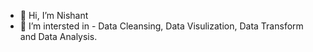 - 👋 Hi, I’m Nishant 
- 👀 I’m intersted in - Data Cleansing, Data Visulization, Data Transform and Data Analysis.


<!---
nsuresh53/nsuresh53 is a ✨ special ✨ repository because its `README.md` (this file) appears on your GitHub profile.
You can click the Preview link to take a look at your changes.
--->
